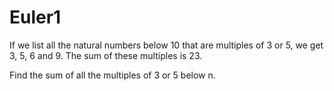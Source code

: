 # Euler1

If we list all the natural numbers below 10 that are multiples of 3 or 5, we get 3, 5, 6 and 9. The sum of these multiples is 23.


Find the sum of all the multiples of 3 or 5 below n.
